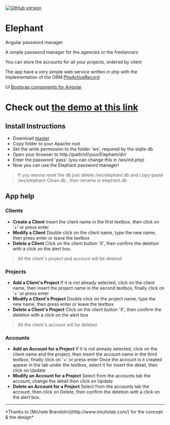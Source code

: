 [![GitHub version](https://badge.fury.io/gh/Dstt%2FElephant.svg)](http://badge.fury.io/gh/Dstt%2FElephant)

# Elephant
Angular password manager

A simple password manager for the agencies or the freelancers

You can store the accounts for all your projects, ordered by client

The app have a very simple web service written in php with the implementation of the ORM [PhpActiveRecord](http://www.phpactiverecord.org/)

UI [Bootsrap components for Angular](https://angular-ui.github.io/bootstrap/)

# Check out [the demo at this link](http://project.dinosatto.com/Elephant/)

## Install Instructions

* Download [master](https://github.com/DStt/Elephant/archive/master.zip)
* Copy folder to your Apache root
* Set the write permission to the folder 'ws', required by the slqite db
* Open your browser to http://path/of/your/Elephant/dir/
* Enter the password 'pass' (you can change this in /ws/init.php)
* Now you can use the Elephant password manager!

> If you wanna reset the db just delete /ws/elephant.db and copy-paste /ws/elephant-Clean.db , then rename in elephant.db

## App help

### Clients
- **Create a Client**
Insert the client name in the first textbox, then click on '+' or press enter
- **Modify a Client**
Double click on the client name, type the new name, then press enter or leave the textbox
- **Delete a Client**
Click on the client button 'X', then confirm the deletion with a click on the alert box.

> All the client's project and account will be deleted

### Projects
- **Add a Client's Project**
If it is not already selected, click on the client name, then insert the project name in the second textbox, finally click on '+' or press enter
- **Modify a Client's Project**
Double click on the project name, type the new name, then press enter or leave the textbox
- **Delete a Client's Project**
Click on the client button 'X', then confirm the deletion with a click on the alert box

> All the client's account will be deleted

### Accounts
- **Add an Account for a Project**
If it is not already selected, click on the client name and the project, then insert the account name in the third textbox, finally click on '+'  or press enter
Once the account is it created appear in the tab under the textbox, select it for insert the detail, then click on Update
- **Modify an Account for a Project**
Select from the accounts tab the account, change the detail then click on Update
- **Delete an Account for a Project**
Select from the accounts tab the account, then click on Delete, then confirm the deletion with a click on the alert box.



<hr>
*Thanks to [Michele Brandolin](http://www.intuitolab.com/) for the concept & the design*